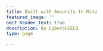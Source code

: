 ```yaml
---
title: Built with Security In Mind
featured_image: ''
omit_header_text: true
description: By CyberSHIELD
type: page

---
```

